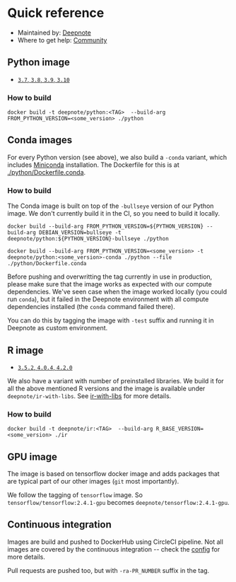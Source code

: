# Quick reference
 * Maintained by: [Deepnote](https://deepnote.com/)
 * Where to get help: [Community](https://community.deepnote.com/join?invitation_token=0ba08a2332e8ec002f56f8c1eefdb5bc49af0bae-ff6f0d9b-5045-4511-b6d3-a4fe2595c951)

## Python image
* [`3.7`, `3.8`, `3.9`, `3.10`](https://github.com/deepnote/environments/blob/main/python/Dockerfile)

### How to build 
```
docker build -t deepnote/python:<TAG>  --build-arg FROM_PYTHON_VERSION=<some_version> ./python
```

## Conda images
For every Python version (see above), we also build a `-conda` variant, which includes [Miniconda](https://docs.conda.io/en/latest/miniconda.html) installation.
The Dockerfile for this is at [./python/Dockerfile.conda](./python/Dockerfile.conda).

### How to build
The Conda image is built on top of the `-bullseye` version of our Python image. We don't currently build it in the CI, so you need to build it locally.
```
docker build --build-arg FROM_PYTHON_VERSION=${PYTHON_VERSION} --build-arg DEBIAN_VERSION=bullseye -t deepnote/python:${PYTHON_VERSION}-bullseye ./python
```

```
docker build --build-arg FROM_PYTHON_VERSION=<some_version> -t deepnote/python:<some_version>-conda ./python --file ./python/Dockerfile.conda
```

Before pushing and overwritting the tag currently in use in production, please make sure that the image works as expected with our compute dependencies. We've seen case when the image worked locally (you could run `conda`), but it failed in the Deepnote environment with all compute dependencies installed (the `conda` command failed there).

You can do this by tagging the image with `-test` suffix and running it in Deepnote as custom environment.

## R image
* [`3.5.2`, `4.0.4`, `4.2.0`](https://github.com/deepnote/environments/blob/main/ir/Dockerfile)

We also have a variant with number of preinstalled libraries. We build it for all the above mentioned R versions 
and the image is available under `deepnote/ir-with-libs`. See [ir-with-libs](./ir-with-libs/) for more details.

### How to build 
```
docker build -t deepnote/ir:<TAG>  --build-arg R_BASE_VERSION=<some_version> ./ir
```

## GPU image
The image is based on tensorflow docker image and adds packages that are typical part of our other images (`git` most importantly).

We follow the tagging of `tensorflow` image. So `tensorflow/tensorflow:2.4.1-gpu` becomes `deepnote/tensorflow:2.4.1-gpu`.

## Continuous integration
Images are build and pushed to DockerHub using CircleCI pipeline.
Not all images are covered by the continuous integration -- check the [config](./.circleci/config.yml) for more details.

Pull requests are pushed too, but with `-ra-PR_NUMBER` suffix in the tag.
